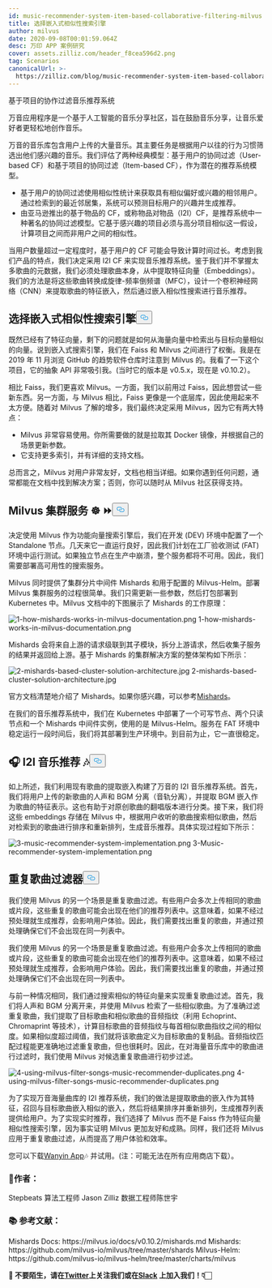 ```yaml
---
id: music-recommender-system-item-based-collaborative-filtering-milvus.md
title: 选择嵌入式相似性搜索引擎
author: milvus
date: 2020-09-08T00:01:59.064Z
desc: 万印 APP 案例研究
cover: assets.zilliz.com/header_f8cea596d2.png
tag: Scenarios
canonicalUrl: >-
  https://zilliz.com/blog/music-recommender-system-item-based-collaborative-filtering-milvus
---
```

<custom-h1>基于项目的协作过滤音乐推荐系统</custom-h1><p>万音应用程序是一个基于人工智能的音乐分享社区，旨在鼓励音乐分享，让音乐爱好者更轻松地创作音乐。</p>
<p>万音的音乐库包含用户上传的大量音乐。其主要任务是根据用户以往的行为习惯筛选出他们感兴趣的音乐。我们评估了两种经典模型：基于用户的协同过滤（User-based CF）和基于项目的协同过滤（Item-based CF），作为潜在的推荐系统模型。</p>
<ul>
<li>基于用户的协同过滤使用相似性统计来获取具有相似偏好或兴趣的相邻用户。通过检索到的最近邻居集，系统可以预测目标用户的兴趣并生成推荐。</li>
<li>由亚马逊推出的基于物品的 CF，或称物品对物品（I2I）CF，是推荐系统中一种著名的协同过滤模型。它基于感兴趣的项目必须与高分项目相似这一假设，计算项目之间而非用户之间的相似性。</li>
</ul>
<p>当用户数量超过一定程度时，基于用户的 CF 可能会导致计算时间过长。考虑到我们产品的特点，我们决定采用 I2I CF 来实现音乐推荐系统。鉴于我们并不掌握太多歌曲的元数据，我们必须处理歌曲本身，从中提取特征向量（Embeddings）。我们的方法是将这些歌曲转换成旋律-频率倒频谱（MFC），设计一个卷积神经网络（CNN）来提取歌曲的特征嵌入，然后通过嵌入相似性搜索进行音乐推荐。</p>
<h2 id="🔎-Select-an-embedding-similarity-search-engine" class="common-anchor-header">选择嵌入式相似性搜索引擎<button data-href="#🔎-Select-an-embedding-similarity-search-engine" class="anchor-icon" translate="no">
      <svg translate="no"
        aria-hidden="true"
        focusable="false"
        height="20"
        version="1.1"
        viewBox="0 0 16 16"
        width="16"
      >
        <path
          fill="#0092E4"
          fill-rule="evenodd"
          d="M4 9h1v1H4c-1.5 0-3-1.69-3-3.5S2.55 3 4 3h4c1.45 0 3 1.69 3 3.5 0 1.41-.91 2.72-2 3.25V8.59c.58-.45 1-1.27 1-2.09C10 5.22 8.98 4 8 4H4c-.98 0-2 1.22-2 2.5S3 9 4 9zm9-3h-1v1h1c1 0 2 1.22 2 2.5S13.98 12 13 12H9c-.98 0-2-1.22-2-2.5 0-.83.42-1.64 1-2.09V6.25c-1.09.53-2 1.84-2 3.25C6 11.31 7.55 13 9 13h4c1.45 0 3-1.69 3-3.5S14.5 6 13 6z"
        ></path>
      </svg>
    </button></h2><p>既然已经有了特征向量，剩下的问题就是如何从海量向量中检索出与目标向量相似的向量。说到嵌入式搜索引擎，我们在 Faiss 和 Milvus 之间进行了权衡。我是在 2019 年 11 月浏览 GitHub 的趋势软件仓库时注意到 Milvus 的。我看了一下这个项目，它的抽象 API 非常吸引我。(当时它的版本是 v0.5.x，现在是 v0.10.2）。</p>
<p>相比 Faiss，我们更喜欢 Milvus。一方面，我们以前用过 Faiss，因此想尝试一些新东西。另一方面，与 Milvus 相比，Faiss 更像是一个底层库，因此使用起来不太方便。随着对 Milvus 了解的增多，我们最终决定采用 Milvus，因为它有两大特点：</p>
<ul>
<li>Milvus 非常容易使用。你所需要做的就是拉取其 Docker 镜像，并根据自己的场景更新参数。</li>
<li>它支持更多索引，并有详细的支持文档。</li>
</ul>
<p>总而言之，Milvus 对用户非常友好，文档也相当详细。如果你遇到任何问题，通常都能在文档中找到解决方案；否则，你可以随时从 Milvus 社区获得支持。</p>
<h2 id="Milvus-cluster-service-☸️-⏩" class="common-anchor-header">Milvus 集群服务 ☸️ ⏩<button data-href="#Milvus-cluster-service-☸️-⏩" class="anchor-icon" translate="no">
      <svg translate="no"
        aria-hidden="true"
        focusable="false"
        height="20"
        version="1.1"
        viewBox="0 0 16 16"
        width="16"
      >
        <path
          fill="#0092E4"
          fill-rule="evenodd"
          d="M4 9h1v1H4c-1.5 0-3-1.69-3-3.5S2.55 3 4 3h4c1.45 0 3 1.69 3 3.5 0 1.41-.91 2.72-2 3.25V8.59c.58-.45 1-1.27 1-2.09C10 5.22 8.98 4 8 4H4c-.98 0-2 1.22-2 2.5S3 9 4 9zm9-3h-1v1h1c1 0 2 1.22 2 2.5S13.98 12 13 12H9c-.98 0-2-1.22-2-2.5 0-.83.42-1.64 1-2.09V6.25c-1.09.53-2 1.84-2 3.25C6 11.31 7.55 13 9 13h4c1.45 0 3-1.69 3-3.5S14.5 6 13 6z"
        ></path>
      </svg>
    </button></h2><p>决定使用 Milvus 作为功能向量搜索引擎后，我们在开发 (DEV) 环境中配置了一个 Standalone 节点。几天来它一直运行良好，因此我们计划在工厂验收测试 (FAT) 环境中运行测试。如果独立节点在生产中崩溃，整个服务都将不可用。因此，我们需要部署高可用性的搜索服务。</p>
<p>Milvus 同时提供了集群分片中间件 Mishards 和用于配置的 Milvus-Helm。部署 Milvus 集群服务的过程很简单。我们只需更新一些参数，然后打包部署到 Kubernetes 中。Milvus 文档中的下图展示了 Mishards 的工作原理：</p>
<p>
  
   <span class="img-wrapper"> <img translate="no" src="https://assets.zilliz.com/1_how_mishards_works_in_milvus_documentation_43a73076bf.png" alt="1-how-mishards-works-in-milvus-documentation.png" class="doc-image" id="1-how-mishards-works-in-milvus-documentation.png" />
   </span> <span class="img-wrapper"> <span>1-how-mishards-works-in-milvus-documentation.png</span> </span></p>
<p>Mishards 会将来自上游的请求级联到其子模块，拆分上游请求，然后收集子服务的结果并返回给上游。基于 Mishards 的集群解决方案的整体架构如下所示：</p>
<p>
  
   <span class="img-wrapper"> <img translate="no" src="https://assets.zilliz.com/2_mishards_based_cluster_solution_architecture_3ad89cf269.jpg" alt="2-mishards-based-cluster-solution-architecture.jpg" class="doc-image" id="2-mishards-based-cluster-solution-architecture.jpg" />
   </span> <span class="img-wrapper"> <span>2-mishards-based-cluster-solution-architecture.jpg</span> </span></p>
<p>官方文档清楚地介绍了 Mishards。如果你感兴趣，可以参考<a href="https://milvus.io/cn/docs/v0.10.2/mishards.md">Mishards</a>。</p>
<p>在我们的音乐推荐系统中，我们在 Kubernetes 中部署了一个可写节点、两个只读节点和一个 Mishards 中间件实例，使用的是 Milvus-Helm。服务在 FAT 环境中稳定运行一段时间后，我们将其部署到生产环境中。到目前为止，它一直很稳定。</p>
<h2 id="🎧-I2I-music-recommendation-🎶" class="common-anchor-header">🎧 I2I 音乐推荐 🎶<button data-href="#🎧-I2I-music-recommendation-🎶" class="anchor-icon" translate="no">
      <svg translate="no"
        aria-hidden="true"
        focusable="false"
        height="20"
        version="1.1"
        viewBox="0 0 16 16"
        width="16"
      >
        <path
          fill="#0092E4"
          fill-rule="evenodd"
          d="M4 9h1v1H4c-1.5 0-3-1.69-3-3.5S2.55 3 4 3h4c1.45 0 3 1.69 3 3.5 0 1.41-.91 2.72-2 3.25V8.59c.58-.45 1-1.27 1-2.09C10 5.22 8.98 4 8 4H4c-.98 0-2 1.22-2 2.5S3 9 4 9zm9-3h-1v1h1c1 0 2 1.22 2 2.5S13.98 12 13 12H9c-.98 0-2-1.22-2-2.5 0-.83.42-1.64 1-2.09V6.25c-1.09.53-2 1.84-2 3.25C6 11.31 7.55 13 9 13h4c1.45 0 3-1.69 3-3.5S14.5 6 13 6z"
        ></path>
      </svg>
    </button></h2><p>如上所述，我们利用现有歌曲的提取嵌入构建了万音的 I2I 音乐推荐系统。首先，我们将用户上传的新歌曲的人声和 BGM 分离（音轨分离），并提取 BGM 嵌入作为歌曲的特征表示。这也有助于对原创歌曲的翻唱版本进行分类。接下来，我们将这些 embeddings 存储在 Milvus 中，根据用户收听的歌曲搜索相似歌曲，然后对检索到的歌曲进行排序和重新排列，生成音乐推荐。具体实现过程如下所示：</p>
<p>
  
   <span class="img-wrapper"> <img translate="no" src="https://assets.zilliz.com/3_music_recommender_system_implementation_c52a333eb8.png" alt="3-music-recommender-system-implementation.png" class="doc-image" id="3-music-recommender-system-implementation.png" />
   </span> <span class="img-wrapper"> <span>3-Music-recommender-system-implementation.png</span> </span></p>
<h2 id="🚫-Duplicate-song-filter" class="common-anchor-header">重复歌曲过滤器<button data-href="#🚫-Duplicate-song-filter" class="anchor-icon" translate="no">
      <svg translate="no"
        aria-hidden="true"
        focusable="false"
        height="20"
        version="1.1"
        viewBox="0 0 16 16"
        width="16"
      >
        <path
          fill="#0092E4"
          fill-rule="evenodd"
          d="M4 9h1v1H4c-1.5 0-3-1.69-3-3.5S2.55 3 4 3h4c1.45 0 3 1.69 3 3.5 0 1.41-.91 2.72-2 3.25V8.59c.58-.45 1-1.27 1-2.09C10 5.22 8.98 4 8 4H4c-.98 0-2 1.22-2 2.5S3 9 4 9zm9-3h-1v1h1c1 0 2 1.22 2 2.5S13.98 12 13 12H9c-.98 0-2-1.22-2-2.5 0-.83.42-1.64 1-2.09V6.25c-1.09.53-2 1.84-2 3.25C6 11.31 7.55 13 9 13h4c1.45 0 3-1.69 3-3.5S14.5 6 13 6z"
        ></path>
      </svg>
    </button></h2><p>我们使用 Milvus 的另一个场景是重复歌曲过滤。有些用户会多次上传相同的歌曲或片段，这些重复的歌曲可能会出现在他们的推荐列表中。这意味着，如果不经过预处理就生成推荐，会影响用户体验。因此，我们需要找出重复的歌曲，并通过预处理确保它们不会出现在同一列表中。</p>
<p>我们使用 Milvus 的另一个场景是重复歌曲过滤。有些用户会多次上传相同的歌曲或片段，这些重复的歌曲可能会出现在他们的推荐列表中。这意味着，如果不经过预处理就生成推荐，会影响用户体验。因此，我们需要找出重复的歌曲，并通过预处理确保它们不会出现在同一列表中。</p>
<p>与前一种情况相同，我们通过搜索相似的特征向量来实现重复歌曲过滤。首先，我们将人声和 BGM 分离开来，并使用 Milvus 检索了一些相似歌曲。为了准确过滤重复歌曲，我们提取了目标歌曲和相似歌曲的音频指纹（利用 Echoprint、Chromaprint 等技术），计算目标歌曲的音频指纹与每首相似歌曲指纹之间的相似度。如果相似度超过阈值，我们就将该歌曲定义为目标歌曲的复制品。音频指纹匹配过程能更准确地过滤重复歌曲，但也很耗时。因此，在对海量音乐库中的歌曲进行过滤时，我们使用 Milvus 对候选重复歌曲进行初步过滤。</p>
<p>
  
   <span class="img-wrapper"> <img translate="no" src="https://assets.zilliz.com/4_using_milvus_filter_songs_music_recommender_duplicates_0ff68d3e67.png" alt="4-using-milvus-filter-songs-music-recommender-duplicates.png" class="doc-image" id="4-using-milvus-filter-songs-music-recommender-duplicates.png" />
   </span> <span class="img-wrapper"> <span>4-using-milvus-filter-songs-music-recommender-duplicates.png</span> </span></p>
<p>为了实现万音海量曲库的 I2I 推荐系统，我们的做法是提取歌曲的嵌入作为其特征，召回与目标歌曲嵌入相似的嵌入，然后将结果排序并重新排列，生成推荐列表提供给用户。为了实现实时推荐，我们选择了 Milvus 而不是 Faiss 作为特征向量相似性搜索引擎，因为事实证明 Milvus 更加友好和成熟。同样，我们还将 Milvus 应用于重复歌曲过滤，从而提高了用户体验和效率。</p>
<p>您可以下载<a href="https://enjoymusic.ai/wanyin">Wanyin App</a>🎶 并试用。(注：可能无法在所有应用商店下载）。</p>
<h3 id="📝-Authors" class="common-anchor-header">📝作者：</h3><p>Stepbeats 算法工程师 Jason Zilliz 数据工程师陈世宇</p>
<h3 id="📚-References" class="common-anchor-header">📚 参考文献：</h3><p>Mishards Docs: https://milvus.io/docs/v0.10.2/mishards.md Mishards: https://github.com/milvus-io/milvus/tree/master/shards Milvus-Helm: https://github.com/milvus-io/milvus-helm/tree/master/charts/milvus</p>
<p><strong>🤗 不要陌生，请在<a href="https://twitter.com/milvusio/">Twitter</a>上关注我们或在<a href="https://milvusio.slack.com/join/shared_invite/zt-e0u4qu3k-bI2GDNys3ZqX1YCJ9OM~GQ#/">Slack</a> 上加入我们！👇🏻</strong></p>
